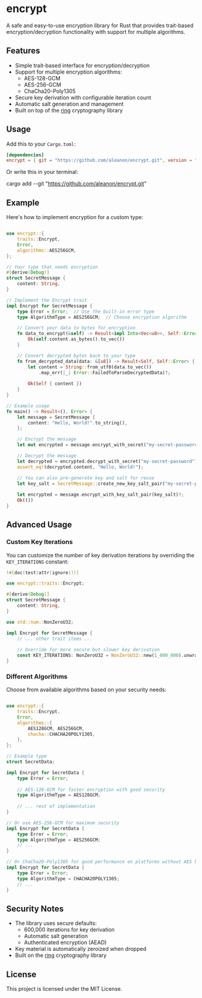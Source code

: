 # encrypt

A safe and easy-to-use encryption library for Rust that provides trait-based encryption/decryption functionality with support for multiple algorithms.

## Features

- Simple trait-based interface for encryption/decryption
- Support for multiple encryption algorithms:
  - AES-128-GCM
  - AES-256-GCM
  - ChaCha20-Poly1305
- Secure key derivation with configurable iteration count
- Automatic salt generation and management
- Built on top of the [ring](https://github.com/briansmith/ring) cryptography library

## Usage

Add this to your `Cargo.toml`:

```toml
[dependencies]
encrypt = { git = "https://github.com/aleanon/encrypt.git", version = "0.1.0" }
```

Or write this in your terminal:

cargo add --git "https://github.com/aleanon/encrypt.git"

## Example

Here's how to implement encryption for a custom type:

```rust

use encrypt::{
    traits::Encrypt,
    Error,
    algorithms::AES256GCM,
};

// Your type that needs encryption
#[derive(Debug)]
struct SecretMessage {
    content: String,
}

// Implement the Encrypt trait
impl Encrypt for SecretMessage {
    type Error = Error;  // Use the built-in error type
    type AlgorithmType = AES256GCM;  // Choose encryption algorithm

    // Convert your data to bytes for encryption
    fn data_to_encrypt(&self) -> Result<impl Into<Vec<u8>>, Self::Error> {
        Ok(self.content.as_bytes().to_vec())
    }

    // Convert decrypted bytes back to your type
    fn from_decrypted_data(data: &[u8]) -> Result<Self, Self::Error> {
        let content = String::from_utf8(data.to_vec())
            .map_err(|_| Error::FailedToParseDecryptedData)?;
        
        Ok(Self { content })
    }
}

// Example usage
fn main() -> Result<(), Error> {
    let message = SecretMessage {
        content: "Hello, World!".to_string(),
    };

    // Encrypt the message
    let mut encrypted = message.encrypt_with_secret("my-secret-password")?;

    // Decrypt the message
    let decrypted = encrypted.decrypt_with_secret("my-secret-password")?;
    assert_eq!(decrypted.content, "Hello, World!");

    // You can also pre-generate key and salt for reuse
    let key_salt = SecretMessage::create_new_key_salt_pair("my-secret-password")?;
    
    let encrypted = message.encrypt_with_key_salt_pair(key_salt)?;
    Ok(())
}
```

## Advanced Usage

### Custom Key Iterations

You can customize the number of key derivation iterations by overriding the `KEY_ITERATIONS` constant:

```rust
!#[doc(test(attr(ignore)))]

use encrypt::traits::Encrypt;

#[derive(Debug)]
struct SecretMessage {
    content: String,
}

use std::num::NonZeroU32;

impl Encrypt for SecretMessage {
    // ... other trait items ...
    
    // Override for more secure but slower key derivation
    const KEY_ITERATIONS: NonZeroU32 = NonZeroU32::new(1_000_000).unwrap();
}
```

### Different Algorithms

Choose from available algorithms based on your security needs:

```rust

use encrypt::{
    traits::Encrypt,
    Error,
    algorithms::{
        AES128GCM, AES256GCM,
        chacha::CHACHA20POLY1305,
    },
};

// Example type
struct SecretData;

impl Encrypt for SecretData {
    type Error = Error;
    
    // AES-128-GCM for faster encryption with good security
    type AlgorithmType = AES128GCM;
    
    // ... rest of implementation
}

// Or use AES-256-GCM for maximum security
impl Encrypt for SecretData {
    type Error = Error;
    type AlgorithmType = AES256GCM;
    // ...
}

// Or ChaCha20-Poly1305 for good performance on platforms without AES hardware
impl Encrypt for SecretData {
    type Error = Error;
    type AlgorithmType = CHACHA20POLY1305;
    // ...
}
```

## Security Notes

- The library uses secure defaults:
  - 600,000 iterations for key derivation
  - Automatic salt generation
  - Authenticated encryption (AEAD)
- Key material is automatically zeroized when dropped
- Built on the [ring](https://github.com/briansmith/ring) cryptography library

## License

This project is licensed under the MIT License.

